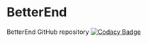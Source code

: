 # BetterEnd
 BetterEnd GitHub repository
[![Codacy Badge](https://app.codacy.com/project/badge/Grade/2a85cb58de6749f2a141b6ed6616b33b)](https://www.codacy.com?utm_source=github.com&amp;utm_medium=referral&amp;utm_content=dfsek-org/BetterEnd&amp;utm_campaign=Badge_Grade)
